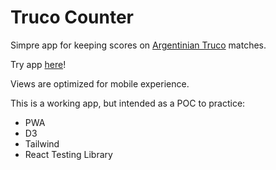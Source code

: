 # Truco Counter

Simpre app for keeping scores on [Argentinian Truco](https://en.wikipedia.org/wiki/Truco) matches.

Try app [here](https://truco-counter.vercel.app/)!

Views are optimized for mobile experience.

This is a working app, but intended as a POC to practice:

- PWA
- D3
- Tailwind
- React Testing Library

<!-- 
TODO:
- PWA donwloadable
- i18n selector
- Unit tests

Aditional todos (next stage):
- Enable select to 15/30 games
- Special values selector (envido, real, etc...)
- Undo & Redo
- add darkmode

https://www.knowledgehut.com/blog/web-development/build-progressive-web-app-with-react-js

 -->

